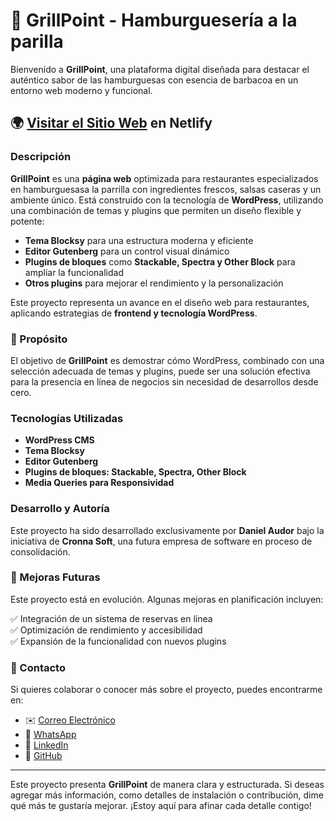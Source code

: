 # 🍔 GrillPoint - Hamburguesería a la parilla
Bienvenido a **GrillPoint**, una plataforma digital diseñada para destacar el auténtico sabor de las hamburguesas con esencia de barbacoa en un entorno web moderno y funcional.

## 🌍 [Visitar el Sitio Web](https://proyecto-hamburgueseria-grillpoint.netlify.app/) en Netlify

### Descripción
**GrillPoint** es una **página web** optimizada para restaurantes especializados en hamburguesasa la parrilla con ingredientes frescos, salsas caseras y un ambiente único. Está construido con la tecnología de **WordPress**, utilizando una combinación de temas y plugins que permiten un diseño flexible y potente:

- **Tema Blocksy** para una estructura moderna y eficiente  
- **Editor Gutenberg** para un control visual dinámico  
- **Plugins de bloques** como **Stackable, Spectra y Other Block** para ampliar la funcionalidad  
- **Otros plugins** para mejorar el rendimiento y la personalización  

Este proyecto representa un avance en el diseño web para restaurantes, aplicando estrategias de **frontend y tecnología WordPress**.

### 🎯 Propósito
El objetivo de **GrillPoint** es demostrar cómo WordPress, combinado con una selección adecuada de temas y plugins, puede ser una solución efectiva para la presencia en línea de negocios sin necesidad de desarrollos desde cero.

### Tecnologías Utilizadas
- **WordPress CMS**  
- **Tema Blocksy**  
- **Editor Gutenberg**  
- **Plugins de bloques: Stackable, Spectra, Other Block**  
- **Media Queries para Responsividad**  

### Desarrollo y Autoría
Este proyecto ha sido desarrollado exclusivamente por **Daniel Audor** bajo la iniciativa de **Cronna Soft**, una futura empresa de software en proceso de consolidación.

### 🚀 Mejoras Futuras
Este proyecto está en evolución. Algunas mejoras en planificación incluyen:

✅ Integración de un sistema de reservas en línea  
✅ Optimización de rendimiento y accesibilidad  
✅ Expansión de la funcionalidad con nuevos plugins  

### 📩 Contacto
Si quieres colaborar o conocer más sobre el proyecto, puedes encontrarme en:
- ✉️ [Correo Electrónico](MAILTO:cronna2322@gmail.com)
- 💬 [WhatsApp](https://api.whatsapp.com/send?phone=573175403782)
- 🔗 [LinkedIn](https://linkedin.com/in/dannnor/)  
- 🐙 [GitHub](https://github.com/Cronna-soft/)  

---
Este proyecto presenta **GrillPoint** de manera clara y estructurada. Si deseas agregar más información, como detalles de instalación o contribución, dime qué más te gustaría mejorar. ¡Estoy aquí para afinar cada detalle contigo!
